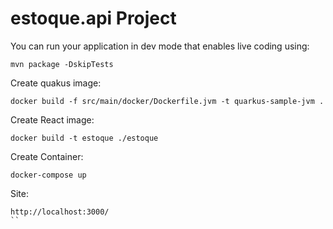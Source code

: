 # estoque.api Project


You can run your application in dev mode that enables live coding using:
```shell script
mvn package -DskipTests
```

Create quakus image:
```shell script
docker build -f src/main/docker/Dockerfile.jvm -t quarkus-sample-jvm .
```

Create React image:
```shell script
docker build -t estoque ./estoque
```

Create Container:
```shell script
docker-compose up
```

Site:
```shell script
http://localhost:3000/
``
